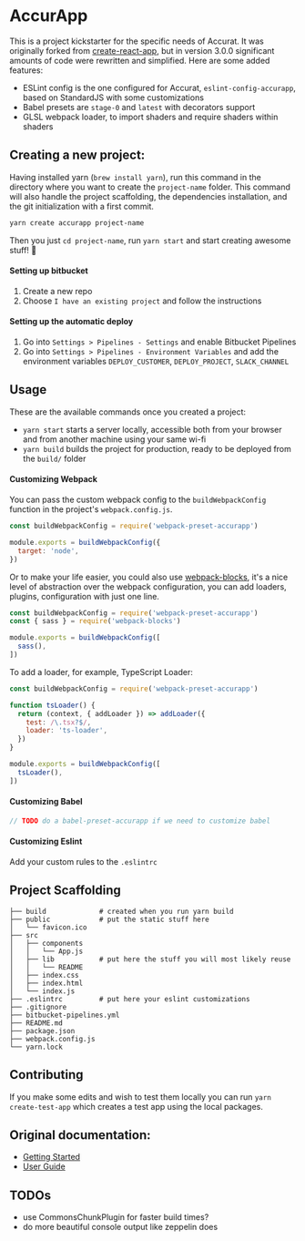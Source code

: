 # AccurApp
This is a project kickstarter for the specific needs of Accurat.
It was originally forked from [create-react-app](https://github.com/facebookincubator/create-react-app/),
but in version 3.0.0 significant amounts of code were rewritten and simplified. Here are some added features:

- ESLint config is the one configured for Accurat, `eslint-config-accurapp`, based on StandardJS with some customizations
- Babel presets are `stage-0` and `latest` with decorators support
- GLSL webpack loader, to import shaders and require shaders within shaders

## Creating a new project:
Having installed yarn (`brew install yarn`), run this command in the directory where you want to create the `project-name` folder. This command will also handle the project scaffolding, the dependencies installation, and the git initialization with a first commit.
```sh
yarn create accurapp project-name
```

Then you just `cd project-name`, run `yarn start` and start creating awesome stuff! 🎉

#### Setting up bitbucket
1. Create a new repo
1. Choose `I have an existing project` and follow the instructions

#### Setting up the automatic deploy
1. Go into `Settings > Pipelines - Settings` and enable Bitbucket Pipelines
1. Go into `Settings > Pipelines - Environment Variables` and add the environment variables `DEPLOY_CUSTOMER`, `DEPLOY_PROJECT`, `SLACK_CHANNEL`

## Usage
These are the available commands once you created a project:
- `yarn start` starts a server locally, accessible both from your browser and from another machine using your same wi-fi
- `yarn build` builds the project for production, ready to be deployed from the `build/` folder

#### Customizing Webpack
You can pass the custom webpack config to the `buildWebpackConfig` function in the project's `webpack.config.js`.
```js
const buildWebpackConfig = require('webpack-preset-accurapp')

module.exports = buildWebpackConfig({
  target: 'node',
})
```

Or to make your life easier, you could also use [webpack-blocks](https://github.com/andywer/webpack-blocks/tree/release/1.0), it's a nice level of abstraction over the webpack configuration, you can add loaders, plugins, configuration with just one line.
```js
const buildWebpackConfig = require('webpack-preset-accurapp')
const { sass } = require('webpack-blocks')

module.exports = buildWebpackConfig([
  sass(),
])
```

To add a loader, for example, TypeScript Loader:

```js
const buildWebpackConfig = require('webpack-preset-accurapp')

function tsLoader() {
  return (context, { addLoader }) => addLoader({
    test: /\.tsx?$/,
    loader: 'ts-loader',
  })
}

module.exports = buildWebpackConfig([
  tsLoader(),
])
```

#### Customizing Babel
```js
// TODO do a babel-preset-accurapp if we need to customize babel
```

#### Customizing Eslint
Add your custom rules to the `.eslintrc`

## Project Scaffolding
```
├── build             # created when you run yarn build
├── public            # put the static stuff here
│   └── favicon.ico
├── src
│   ├── components
│   │   └── App.js
│   ├── lib           # put here the stuff you will most likely reuse
│   │   └── README
│   ├── index.css
│   ├── index.html
│   └── index.js
├── .eslintrc         # put here your eslint customizations
├── .gitignore
├── bitbucket-pipelines.yml
├── README.md
├── package.json
├── webpack.config.js
└── yarn.lock
```

## Contributing
If you make some edits and wish to test them locally you can run `yarn create-test-app` which creates a test app using the local packages.

## Original documentation:
- [Getting Started](https://github.com/facebookincubator/create-react-app/#getting-started)
- [User Guide](https://github.com/facebookincubator/create-react-app/blob/master/packages/react-scripts/template/README.md)

## TODOs
- use CommonsChunkPlugin for faster build times?
- do more beautiful console output like zeppelin does
